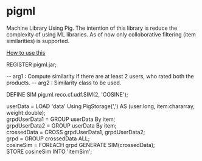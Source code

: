 pigml
=====

Machine Library Using Pig. The intention of this library is reduce the complexity of using
ML libraries. As of now only colloborative filtering (item similarities) is supported.

<u>How to use this</u>


REGISTER pigml.jar;<br>

-- arg1 : Compute similarity if there are at least 2 users, who rated both the products.
-- arg2 : Similarity class to be used.

DEFINE SIM pig.ml.reco.cf.udf.SIM(2, 'COSINE');<br>

userData = LOAD 'data' Using PigStorage(',') AS (user:long, item:chararray, weight:double);<br>
grpdUserData1 = GROUP userData By item;<br>
grpdUserData2 = GROUP userData By item;<br>
crossedData = CROSS grpdUserData1, grpdUserData2;<br>
grpd = GROUP crossedData ALL;<br>
cosineSim = FOREACH grpd GENERATE SIM(crossedData);<br>
STORE cosineSim INTO 'itemSim';<br>